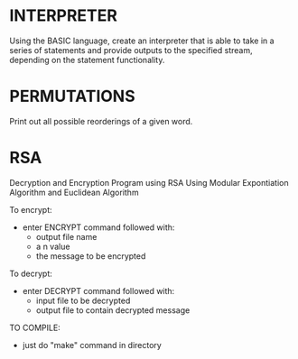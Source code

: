 # INTERPRETER

Using the BASIC language, create an interpreter that is able to take in a series of statements and provide outputs to the specified stream, depending on the statement functionality.

# PERMUTATIONS

Print out all possible reorderings of a given word.

# RSA

Decryption and Encryption Program using RSA
Using Modular Expontiation Algorithm and Euclidean Algorithm

To encrypt:
 - enter ENCRYPT command followed with:
     - output file name
     - a n value 
     - the message to be encrypted

To decrypt:
 - enter DECRYPT command followed with:
    - input file to be decrypted
    - output file to contain decrypted message

TO COMPILE:
 - just do "make" command in directory

